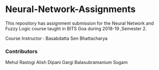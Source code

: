 # Neural-Network-Assignments

This repository has assignment submission for the Neural Network and Fuzzy Logic course taught in BITS Goa during 2018-19 ,Semester 2.

Course Instructor : Basabdatta Sen Bhattacharya


### Contributors

Mehul Rastogi
Alish Dipani
Gargi Balasubramanium
Sugam
